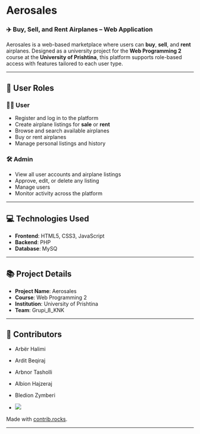 # Aerosales

### ✈️ Buy, Sell, and Rent Airplanes – Web Application

Aerosales is a web-based marketplace where users can **buy**, **sell**, and **rent** airplanes. Designed as a university project for the **Web Programming 2** course at the **University of Prishtina**, this platform supports role-based access with features tailored to each user type.

---

## 👥 User Roles

### 🧑‍💼 User
- Register and log in to the platform
- Create airplane listings for **sale** or **rent**
- Browse and search available airplanes
- Buy or rent airplanes
- Manage personal listings and history

### 🛠️ Admin
- View all user accounts and airplane listings
- Approve, edit, or delete any listing
- Manage users
- Monitor activity across the platform

---

## 💻 Technologies Used

- **Frontend**: HTML5, CSS3, JavaScript
- **Backend**: PHP
- **Database**: MySQ

---

## 📚 Project Details

- **Project Name**: Aerosales  
- **Course**: Web Programming 2  
- **Institution**: University of Prishtina  
- **Team**: Grupi_8_KNK

---

## 🙌 Contributors

- Arbër Halimi
- Ardit Beqiraj
- Arbnor Tasholli
- Albion Hajzeraj
- Bledion Zymberi

- <a href="https://github.com/ArditBeqiraj/UEB25_GR27/graphs/contributors">
  <img src="https://contrib.rocks/image?repo=ArditBeqiraj/UEB25_GR27" />
</a>

Made with [contrib.rocks](https://contrib.rocks).

---
